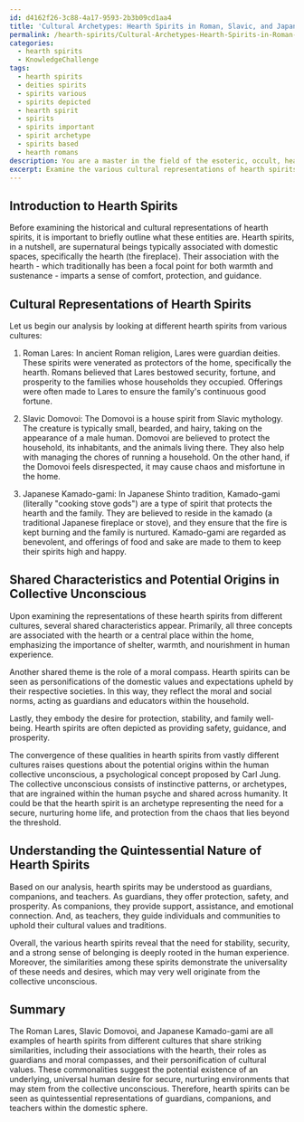 ```yaml
---
id: d4162f26-3c88-4a17-9593-2b3b09cd1aa4
title: 'Cultural Archetypes: Hearth Spirits in Roman, Slavic, and Japanese Mythology'
permalink: /hearth-spirits/Cultural-Archetypes-Hearth-Spirits-in-Roman-Slavic-and-Japanese-Mythology/
categories:
  - hearth spirits
  - KnowledgeChallenge
tags:
  - hearth spirits
  - deities spirits
  - spirits various
  - spirits depicted
  - hearth spirit
  - spirits
  - spirits important
  - spirit archetype
  - spirits based
  - hearth romans
description: You are a master in the field of the esoteric, occult, hearth spirits and Education. You are a writer of tests, challenges, textbooks and deep knowledge on hearth spirits for initiates and students to gain deep insights and understanding from. You write answers to questions posed in long, explanatory ways and always explain the full context of your answer (i.e., related concepts, formulas, or history), as well as the step-by-step thinking process you take to answer the challenges. Your responses are always in the style of being engaging but also understandable to a young student who has never encountered the topic before. Summarize the key themes, ideas, and conclusions at the end.
excerpt: Examine the various cultural representations of hearth spirits in history, such as the Roman Lares, Slavic Domovoi, and Japanese Kamado-gami, and analyze their shared characteristics and potential origins within the human collective unconscious; how do these similarities and differences inform our understanding of the quintessential nature of hearth spirits as guardians, companions, and teachers?
---
```

Introduction to Hearth Spirits
---
Before examining the historical and cultural representations of hearth spirits, it is important to briefly outline what these entities are. Hearth spirits, in a nutshell, are supernatural beings typically associated with domestic spaces, specifically the hearth (the fireplace). Their association with the hearth - which traditionally has been a focal point for both warmth and sustenance - imparts a sense of comfort, protection, and guidance.

Cultural Representations of Hearth Spirits
---
Let us begin our analysis by looking at different hearth spirits from various cultures:

1. Roman Lares: In ancient Roman religion, Lares were guardian deities. These spirits were venerated as protectors of the home, specifically the hearth. Romans believed that Lares bestowed security, fortune, and prosperity to the families whose households they occupied. Offerings were often made to Lares to ensure the family's continuous good fortune.

2. Slavic Domovoi: The Domovoi is a house spirit from Slavic mythology. The creature is typically small, bearded, and hairy, taking on the appearance of a male human. Domovoi are believed to protect the household, its inhabitants, and the animals living there. They also help with managing the chores of running a household. On the other hand, if the Domovoi feels disrespected, it may cause chaos and misfortune in the home.

3. Japanese Kamado-gami: In Japanese Shinto tradition, Kamado-gami (literally "cooking stove gods") are a type of spirit that protects the hearth and the family. They are believed to reside in the kamado (a traditional Japanese fireplace or stove), and they ensure that the fire is kept burning and the family is nurtured. Kamado-gami are regarded as benevolent, and offerings of food and sake are made to them to keep their spirits high and happy.

Shared Characteristics and Potential Origins in Collective Unconscious
---
Upon examining the representations of these hearth spirits from different cultures, several shared characteristics appear. Primarily, all three concepts are associated with the hearth or a central place within the home, emphasizing the importance of shelter, warmth, and nourishment in human experience.

Another shared theme is the role of a moral compass. Hearth spirits can be seen as personifications of the domestic values and expectations upheld by their respective societies. In this way, they reflect the moral and social norms, acting as guardians and educators within the household.

Lastly, they embody the desire for protection, stability, and family well-being. Hearth spirits are often depicted as providing safety, guidance, and prosperity.

The convergence of these qualities in hearth spirits from vastly different cultures raises questions about the potential origins within the human collective unconscious, a psychological concept proposed by Carl Jung. The collective unconscious consists of instinctive patterns, or archetypes, that are ingrained within the human psyche and shared across humanity. It could be that the hearth spirit is an archetype representing the need for a secure, nurturing home life, and protection from the chaos that lies beyond the threshold.

Understanding the Quintessential Nature of Hearth Spirits
---
Based on our analysis, hearth spirits may be understood as guardians, companions, and teachers. As guardians, they offer protection, safety, and prosperity. As companions, they provide support, assistance, and emotional connection. And, as teachers, they guide individuals and communities to uphold their cultural values and traditions.

Overall, the various hearth spirits reveal that the need for stability, security, and a strong sense of belonging is deeply rooted in the human experience. Moreover, the similarities among these spirits demonstrate the universality of these needs and desires, which may very well originate from the collective unconscious.

Summary
---
The Roman Lares, Slavic Domovoi, and Japanese Kamado-gami are all examples of hearth spirits from different cultures that share striking similarities, including their associations with the hearth, their roles as guardians and moral compasses, and their personification of cultural values. These commonalities suggest the potential existence of an underlying, universal human desire for secure, nurturing environments that may stem from the collective unconscious. Therefore, hearth spirits can be seen as quintessential representations of guardians, companions, and teachers within the domestic sphere.
